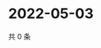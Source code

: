 # 2022-05-03

共 0 条

<!-- BEGIN WEIBO -->
<!-- 最后更新时间 Tue May 03 2022 14:20:29 GMT+0800 (China Standard Time) -->

<!-- END WEIBO -->
